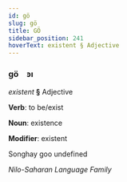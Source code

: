 ```yaml
---
id: gö
slug: gö
title: GÖ
sidebar_position: 241
hoverText: existent § Adjective
---
```


### gö&emsp;<span kind="abugida">ꜿı</span>

*existent* **§** Adjective

**Verb**: to be/exist

**Noun**: existence

**Modifier**: existent

Songhay goo undefined

*Nilo-Saharan Language Family*